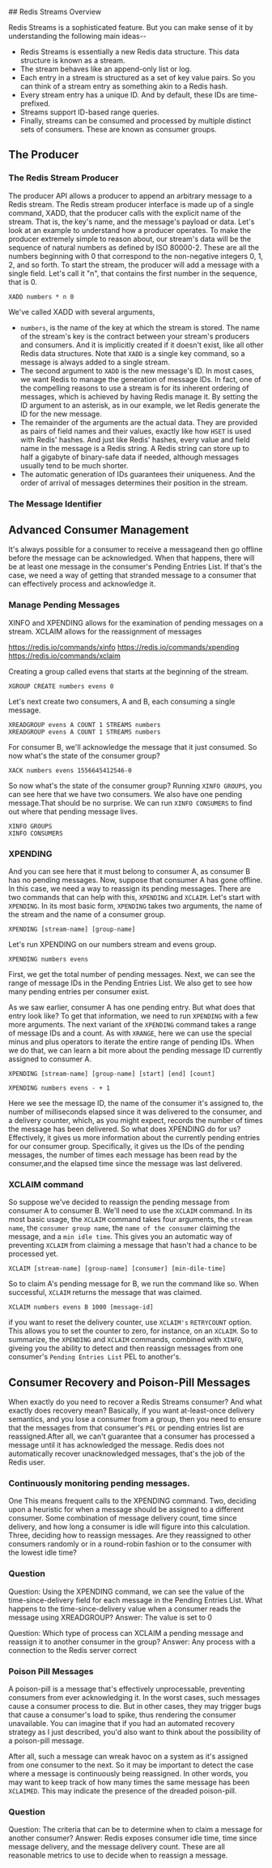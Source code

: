## Redis Streams Overview

Redis Streams is a sophisticated feature. But you can make sense of it by understanding
the following main ideas--
* Redis Streams is essentially a new Redis data structure. 
This data structure is known as a stream.
* The stream behaves like an append-only list or log.
* Each entry in a stream is structured as a set of key value pairs.  So you can 
think of a stream entry as something akin to a Redis hash.
* Every stream entry has a unique ID. And by default, these IDs are time-prefixed.
* Streams support ID-based range queries.
* Finally, streams can be consumed and processed by multiple distinct sets of consumers. 
These are known as consumer groups.

## The Producer
### The Redis Stream Producer
The producer API allows a producer to append an arbitrary message to a Redis stream.
The Redis stream producer interface is made up of a single command, XADD,
that the producer calls with the explicit name of the stream. That is, the key's name, 
and the message's payload or data.
Let's look at an example to understand how a producer operates.
To make the producer extremely simple to reason about, our stream's data will be the 
sequence of natural numbers as defined by ISO 80000-2. These are all the numbers beginning 
with 0 that correspond to the non-negative integers 0, 1, 2, and so forth. 
To start the stream, the producer will add a message with a single field. Let's call it "n", 
that contains the first number in the sequence, that is 0. 
```
XADD numbers * n 0
```
We've called XADD with several arguments,
* `numbers`, is the name of the key at which the stream is stored. The name of the stream's key is the contract
between your stream's producers and consumers. And it is implicitly created if it doesn't exist,
like all other Redis data structures. Note that `XADD` is a single key command, so a message is always
added to a single stream.
* The second argument to `XADD` is the new message's ID. In most cases, we want Redis to 
manage the generation of message IDs. In fact, one of the compelling reasons to use a stream 
is for its inherent ordering of messages, which is achieved by having Redis manage it.
By setting the ID argument to an asterisk, as in our example, we let Redis generate the ID for the new message.
* The remainder of the arguments are the actual data. They are provided as pairs of field names 
and their values, exactly like how `HSET` is used with Redis' hashes. 
And just like Redis' hashes, every value and field name in the message is a Redis string.
A Redis string can store up to half a gigabyte of binary-safe data if needed, although messages usually
tend to be much shorter.
* The automatic generation of IDs  guarantees their uniqueness. And the order of arrival 
of messages determines their position in the stream.

### The Message Identifier

## Advanced Consumer Management
It's always possible for a consumer to receive a messageand then go offline before the 
message can be acknowledged.
When that happens, there will be at least one message in the consumer's Pending Entries List.
If that's the case, we need a way of getting that stranded message to a consumer that can 
effectively process and acknowledge it.

### Manage Pending Messages
XINFO and XPENDING allows for the examination of pending messages on a stream.
XCLAIM allows for the reassignment of messages

https://redis.io/commands/xinfo
https://redis.io/commands/xpending
https://redis.io/commands/xclaim

Creating a group called evens that starts at the beginning of the stream.
```
XGROUP CREATE numbers evens 0
```
Let's next create two consumers, A and B, each consuming a single message.
```
XREADGROUP evens A COUNT 1 STREAMS numbers
XREADGROUP evens A COUNT 1 STREAMS numbers
```
For consumer B, we'll acknowledge the message that it just consumed. So now what's the state 
of the consumer group?
```
XACK numbers evens 1556645412546-0
```
So now what's the state of the consumer group? Running `XINFO GROUPS`, you can see here
that we have two consumers. We also have one pending message.That should be no surprise. 
We can run `XINFO CONSUMERS` to find out where that pending message lives.
```
XINFO GROUPS
XINFO CONSUMERS
```
### XPENDING
And you can see here that it must belong to consumer A, as consumer B has no pending messages.
Now, suppose that consumer A has gone offline. In this case, we need a way to reassign 
its pending messages. There are two commands that can help with this, `XPENDING` and `XCLAIM`.
Let's start with `XPENDING`. In its most basic form, `XPENDING` takes two arguments,
the name of the stream and the name of a consumer group.
```
XPENDING [stream-name] [group-name]
```
Let's run XPENDING on our numbers stream and evens group.
```
XPENDING numbers evens
```
First, we get the total number of pending messages. Next, we can see the range of message IDs
in the Pending Entries List. We also get to see how many pending entries per consumer exist.

As we saw earlier, consumer A has one pending entry. But what does that entry look like?
To get that information, we need to run `XPENDING` with a few more arguments. The next variant 
of the `XPENDING` command takes a range of message IDs and a count. As with `XRANGE`, 
here we can use the special minus and plus operators to iterate the entire range of pending
IDs. When we do that, we can learn a bit more about the pending message ID currently 
assigned to consumer A. 
```
XPENDING [stream-name] [group-name] [start] [end] [count]
```
```
XPENDING numbers evens - + 1
```
Here we see the message ID, the name of the consumer it's assigned to, 
the number of milliseconds elapsed since it was delivered to the consumer, and a delivery 
counter, which, as you might expect, records the number of times the message has been delivered.
So what does XPENDING do for us? Effectively, it gives us more information about the currently 
pending entries for our consumer group. Specifically, it gives us the IDs of the pending messages,
the number of times each message has been read by the consumer,and the elapsed time since 
the message was last delivered.
### XCLAIM command
So suppose we've decided to reassign the pending message from consumer A to consumer B. 
We'll need to use the `XCLAIM` command. In its most basic usage, the `XCLAIM` command 
takes four arguments, the `stream name`, the `consumer group name`, the `name of the consumer`
claiming the message, and a `min idle time`. This gives you an automatic way of 
preventing `XCLAIM` from claiming a message that hasn't had a chance to be processed yet.
```
XCLAIM [stream-name] [group-name] [consumer] [min-dile-time]
```
So to claim A's pending message for B, we run the command like so. When successful, `XCLAIM` 
returns the message that was claimed.
```
XCLAIM numbers evens B 1000 [message-id]
```
if you want to reset the delivery counter, use `XCLAIM's` `RETRYCOUNT` option.
This allows you to set the counter to zero, for instance, on an `XCLAIM`.
So to summarize, the `XPENDING` and `XCLAIM` commands, combined with `XINFO`, 
giveing you the ability to detect and then reassign messages from one consumer's 
`Pending Entries List` PEL to another's.

## Consumer Recovery and Poison-Pill Messages
When exactly do you need to recover a Redis Streams consumer? And what exactly does 
recovery mean? Basically, if you want at-least-once delivery semantics, and you lose a 
consumer from a group, then you need to ensure that the messages from that consumer's 
`PEL` or pending entries list are reassigned.After all, we can't guarantee that a consumer
has processed a message until it has acknowledged the message. Redis does not automatically 
recover unacknowledged messages, that's the job of the Redis user.

### Continuously monitoring pending messages.
One This means frequent calls to the XPENDING command. Two, deciding upon a heuristic for when
a message should be assigned to a different consumer. Some combination of message delivery count,
time since delivery, and how long a consumer is idle will figure into this calculation.
Three, deciding how to reassign messages. Are they reassigned to other consumers randomly
or in a round-robin fashion or to the consumer with the lowest idle time?

### Question
Question: Using the XPENDING command, we can see the value of the time-since-delivery 
field for each message in the Pending Entries List. What happens to the time-since-delivery 
value when a consumer reads the message using XREADGROUP?
Answer: The value is set to 0

Question: Which type of process can XCLAIM a pending message and reassign it to another consumer in the group?
Answer: Any process with a connection to the Redis server correct

### Poison Pill Messages
A poison-pill is a message that's effectively unprocessable, preventing consumers
from ever acknowledging it. In the worst cases, such messages cause a consumer process to die.
But in other cases, they may trigger bugs that cause a consumer's load to spike,
thus rendering the consumer unavailable. You can imagine that if you had an automated recovery
strategy as I just described, you'd also want to think about the possibility of a poison-pill message.

After all, such a message can wreak havoc on a system as it's assigned from one consumer to the next.
So it may be important to detect the case where a message is continuously being reassigned.
In other words, you may want to keep track of how many times the same message has been `XCLAIMED`.
This may indicate the presence of the dreaded poison-pill.

### Question
Question: The criteria that can be  to determine when to claim a message for another consumer?
Answer: Redis exposes consumer idle time, time since message delivery, and the message delivery count. 
These are all reasonable metrics to use to decide when to reassign a message. 




